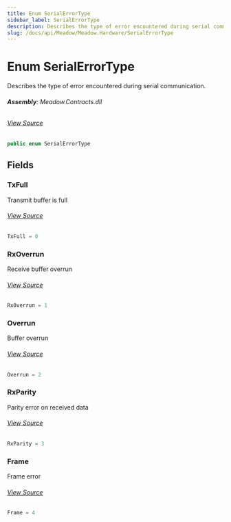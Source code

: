 ```yaml
---
title: Enum SerialErrorType
sidebar_label: SerialErrorType
description: Describes the type of error encountered during serial communication.
slug: /docs/api/Meadow/Meadow.Hardware/SerialErrorType
---
```

# Enum SerialErrorType
Describes the type of error encountered during serial communication.

###### **Assembly**: Meadow.Contracts.dll
###### [View Source](https://github.com/WildernessLabs/Meadow.Contracts.git/blob/develop/Source/Meadow.Contracts/Enums/SerialErrorType.cs#L6)
```csharp title="Declaration"
public enum SerialErrorType
```
## Fields
### TxFull
Transmit buffer is full
###### [View Source](https://github.com/WildernessLabs/Meadow.Contracts.git/blob/develop/Source/Meadow.Contracts/Enums/SerialErrorType.cs#L11)
```csharp title="Declaration"
TxFull = 0
```
### RxOverrun
Receive buffer overrun
###### [View Source](https://github.com/WildernessLabs/Meadow.Contracts.git/blob/develop/Source/Meadow.Contracts/Enums/SerialErrorType.cs#L15)
```csharp title="Declaration"
RxOverrun = 1
```
### Overrun
Buffer overrun
###### [View Source](https://github.com/WildernessLabs/Meadow.Contracts.git/blob/develop/Source/Meadow.Contracts/Enums/SerialErrorType.cs#L19)
```csharp title="Declaration"
Overrun = 2
```
### RxParity
Parity error on received data
###### [View Source](https://github.com/WildernessLabs/Meadow.Contracts.git/blob/develop/Source/Meadow.Contracts/Enums/SerialErrorType.cs#L23)
```csharp title="Declaration"
RxParity = 3
```
### Frame
Frame error
###### [View Source](https://github.com/WildernessLabs/Meadow.Contracts.git/blob/develop/Source/Meadow.Contracts/Enums/SerialErrorType.cs#L27)
```csharp title="Declaration"
Frame = 4
```
